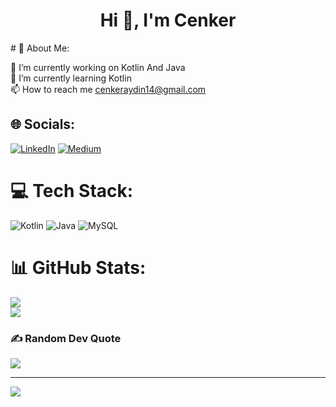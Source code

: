<h1 align="center">Hi 👋, I'm Cenker</h1>
# 💫 About Me:

🔭 I’m currently working on Kotlin And Java<br>🌱 I’m currently learning Kotlin<br>📫 How to reach me cenkeraydin14@gmail.com<br>


## 🌐 Socials:
[![LinkedIn](https://img.shields.io/badge/LinkedIn-%230077B5.svg?logo=linkedin&logoColor=white)](https://linkedin.com/in/cenker-aydin) [![Medium](https://img.shields.io/badge/Medium-12100E?logo=medium&logoColor=white)](https://medium.com/@cenkeraydin14) 
# 💻 Tech Stack:
![Kotlin](https://img.shields.io/badge/kotlin-%230095D5.svg?style=for-the-badge&logo=kotlin&logoColor=white) ![Java](https://img.shields.io/badge/java-%23ED8B00.svg?style=for-the-badge&logo=java&logoColor=white) ![MySQL](https://img.shields.io/badge/mysql-%2300f.svg?style=for-the-badge&logo=mysql&logoColor=white)

# 📊 GitHub Stats:
![](https://github-readme-streak-stats.herokuapp.com/?user=CenkerAydin&theme=dark&hide_border=false)<br/>
![](https://github-readme-stats.vercel.app/api/top-langs/?username=CenkerAydin&theme=dark&hide_border=false&include_all_commits=false&count_private=false&layout=compact)

### ✍️ Random Dev Quote
![](https://quotes-github-readme.vercel.app/api?type=horizontal&theme=gruvbox)

---
[![](https://visitcount.itsvg.in/api?id=CenkerAydin&icon=0&color=0)](https://visitcount.itsvg.in)

<!-- Proudly created with GPRM ( https://gprm.itsvg.in ) -->
